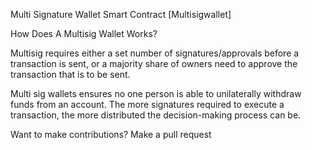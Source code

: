 Multi Signature Wallet Smart Contract [Multisigwallet]
 
How Does A Multisig Wallet Works?

Multisig requires either a set number of signatures/approvals before a transaction is sent, or a majority share of owners need to approve the transaction that is to be sent.

Multi sig wallets ensures no one person is able to unilaterally withdraw funds from an account. The more signatures required to execute a transaction, the more distributed the decision-making process can be.


Want to make contributions? Make a pull request 
